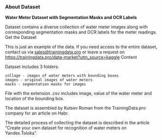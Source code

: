 ### About Dataset
**Water Meter Dataset with Segmentation Masks and OCR Labels**

Dataset contains a diverse collection of water meter images along with corresponding segmentation masks and OCR labels for the meter readings.
Get the Dataset

This is just an example of the data.
If you need access to the entire dataset, contact us via sales@trainingdata.pro or leave a request on https://trainingdata.pro/data-market?utm_source=kaggle
Content

Dataset includes 3 folders:

    collage - images of water meters with bounding boxes
    images - original images of water meters
    masks - segmentation masks for images

File with the extension .csv includes image, value of the water meter and location of the bounding box.


The dataset is assembled by Kutsev Roman from the TrainingData.pro company for an article on Habr.

The detailed process of collecting the dataset is described in the article “Create your own dataset for recognition of water meters on Yandex.Toloka”.